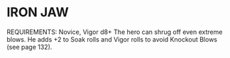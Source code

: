 # IRON JAW
REQUIREMENTS: Novice, Vigor d8+
The hero can shrug off even extreme blows. He adds +2 to Soak rolls and Vigor rolls to avoid Knockout Blows (see page 132).